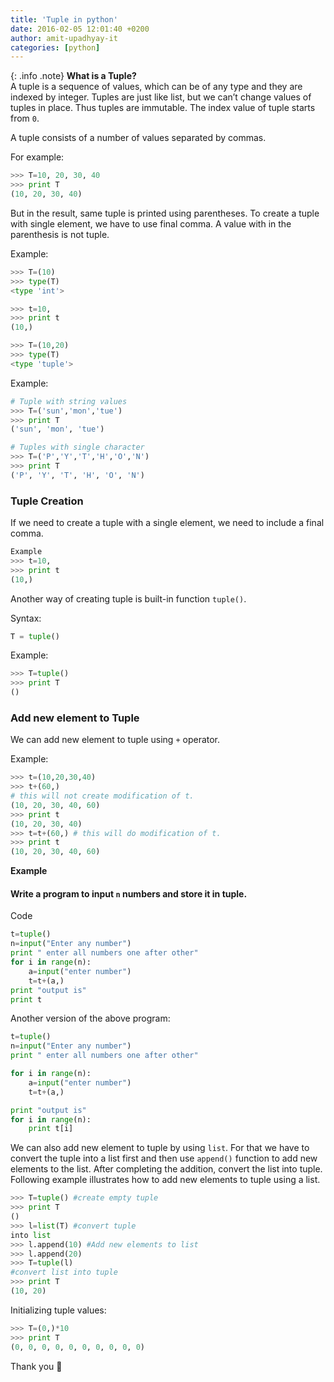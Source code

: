 ```yaml
---
title: 'Tuple in python'
date: 2016-02-05 12:01:40 +0200
author: amit-upadhyay-it
categories: [python]
---
```



{: .info .note}
**What is a Tuple?**<br>A tuple is a sequence of values, which can be of any type and they are indexed by integer. Tuples are just like list, but we can’t change values of tuples in place. Thus tuples are immutable. The index value of tuple starts from `0`.

A tuple consists of a number of values separated by commas.

For example:

```py
>>> T=10, 20, 30, 40
>>> print T
(10, 20, 30, 40)
```

But in the result, same tuple is printed using parentheses. To create a tuple with single element, we have to use final comma. A value with in the parenthesis is not tuple.

Example:

```py
>>> T=(10)
>>> type(T)
<type 'int'>

>>> t=10,
>>> print t
(10,)

>>> T=(10,20)
>>> type(T)
<type 'tuple'>
```

Example:

```py
# Tuple with string values
>>> T=('sun','mon','tue')
>>> print T
('sun', 'mon', 'tue')

# Tuples with single character
>>> T=('P','Y','T','H','O','N')
>>> print T
('P', 'Y', 'T', 'H', 'O', 'N')
```

### Tuple Creation

If we need to create a tuple with a single element, we need to include a final comma.


```py
Example
>>> t=10,
>>> print t
(10,)
```

Another way of creating tuple is built-in function `tuple()`.

Syntax:
```py
T = tuple()
```

Example:

```py
>>> T=tuple()
>>> print T
()
```

### Add new element to Tuple

We can add new element to tuple using `+` operator.


Example:
```py
>>> t=(10,20,30,40)
>>> t+(60,)
# this will not create modification of t.
(10, 20, 30, 40, 60)
>>> print t
(10, 20, 30, 40)
>>> t=t+(60,) # this will do modification of t.
>>> print t
(10, 20, 30, 40, 60)
```

**Example**

#### Write a program to input `n` numbers and store it in tuple.

Code
```py
t=tuple()
n=input("Enter any number")
print " enter all numbers one after other"
for i in range(n):
	a=input("enter number")
	t=t+(a,)
print "output is"
print t
```

Another version of the above program:

```py
t=tuple()
n=input("Enter any number")
print " enter all numbers one after other"

for i in range(n):
	a=input("enter number")
	t=t+(a,)

print "output is"
for i in range(n):
	print t[i]
```

We can also add new element to tuple by using `list`. For that we have to convert the tuple into a list first and then use `append()` function to add new elements to the list. After completing the addition, convert the list into tuple. Following example illustrates how to add new elements to tuple using a list.


```py
>>> T=tuple() #create empty tuple
>>> print T
()
>>> l=list(T) #convert tuple
into list
>>> l.append(10) #Add new elements to list
>>> l.append(20)
>>> T=tuple(l)
#convert list into tuple
>>> print T
(10, 20)
```

Initializing tuple values:
```py
>>> T=(0,)*10
>>> print T
(0, 0, 0, 0, 0, 0, 0, 0, 0, 0)
```





Thank you 👏
